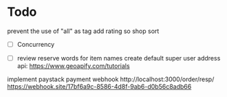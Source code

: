 # Todo
prevent the use of "all" as tag
add rating so shop sort
- [ ] Concurrency
- [ ] review reserve words for item names
create default super user
address api: https://www.geoapify.com/tutorials


implement paystack payment webhook
http://localhost:3000/order/resp/
https://webhook.site/17bf6a9c-8586-4d8f-9ab6-d0b56c8adb66


